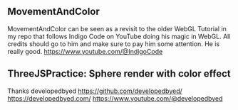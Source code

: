 ## MovementAndColor

MovementAndColor can be seen as a revisit to the older WebGL Tutorial in my repo that follows Indigo Code on YouTube doing his magic in WebGL.
All credits should go to him and make sure to pay him some attention. He is really good.
https://www.youtube.com/@IndigoCode

## ThreeJSPractice: Sphere render with color effect

Thanks developedbyed
https://github.com/developedbyed/
https://developedbyed.com/
https://www.youtube.com/@developedbyed
